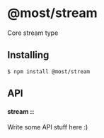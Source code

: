 # @most/stream

Core stream type

## Installing

```shell
$ npm install @most/stream
```

## API

#### stream ::

Write some API stuff here :)
